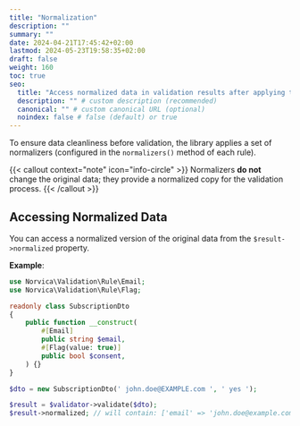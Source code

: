 ```yaml
---
title: "Normalization"
description: ""
summary: ""
date: 2024-04-21T17:45:42+02:00
lastmod: 2024-05-23T19:58:35+02:00
draft: false
weight: 160
toc: true
seo:
  title: "Access normalized data in validation results after applying transformations for clean and consistent data processing." # custom title (optional)
  description: "" # custom description (recommended)
  canonical: "" # custom canonical URL (optional)
  noindex: false # false (default) or true
---
```


To ensure data cleanliness before validation, the library applies a set of normalizers (configured in the `normalizers()`
method of each rule).

{{< callout context="note" icon="info-circle" >}}
Normalizers **do not** change the original data; they provide a normalized copy for the validation process.
{{< /callout >}}

## Accessing Normalized Data

You can access a normalized version of the original data from the `$result->normalized` property.

**Example**:

```php
use Norvica\Validation\Rule\Email;
use Norvica\Validation\Rule\Flag;

readonly class SubscriptionDto
{
    public function __construct(
        #[Email]
        public string $email,
        #[Flag(value: true)]
        public bool $consent,
    ) {}
}

$dto = new SubscriptionDto(' john.doe@EXAMPLE.com ', ' yes ');

$result = $validator->validate($dto);
$result->normalized; // will contain: ['email' => 'john.doe@example.com', 'consent' => true]
```
